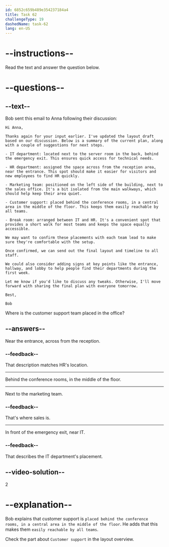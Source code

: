 ```yaml
---
id: 6852c659b489e354237184a4
title: Task 62
challengeType: 19
dashedName: task-62
lang: en-US
---
```


<!-- READING -->

# --instructions--

Read the text and answer the question below.

# --questions--

## --text--

Bob sent this email to Anna following their discussion:

`Hi Anna,`

`Thanks again for your input earlier. I've updated the layout draft based on our discussion. Below is a summary of the current plan, along with a couple of suggestions for next steps.`

`- IT department: located next to the server room in the back, behind the emergency exit. This ensures quick access for technical needs.`

`- HR department: assigned the space across from the reception area, near the entrance. This spot should make it easier for visitors and new employees to find HR quickly.`

`- Marketing team: positioned on the left side of the building, next to the sales office. It's a bit isolated from the main walkways, which should help keep their area quiet.`

`- Customer support: placed behind the conference rooms, in a central area in the middle of the floor. This keeps them easily reachable by all teams.`

`- Break room: arranged between IT and HR. It's a convenient spot that provides a short walk for most teams and keeps the space equally accessible.`

`We may want to confirm these placements with each team lead to make sure they're comfortable with the setup.`

`Once confirmed, we can send out the final layout and timeline to all staff.`

`We could also consider adding signs at key points like the entrance, hallway, and lobby to help people find their departments during the first week.`

`Let me know if you'd like to discuss any tweaks. Otherwise, I'll move forward with sharing the final plan with everyone tomorrow.`

`Best,`

`Bob`

Where is the customer support team placed in the office?

## --answers--

Near the entrance, across from the reception.

### --feedback--

That description matches HR's location.

---

Behind the conference rooms, in the middle of the floor.

---

Next to the marketing team.

### --feedback--

That's where sales is.

---

In front of the emergency exit, near IT.

### --feedback--

That describes the IT department's placement.

## --video-solution--

2

# --explanation--

Bob explains that customer support is `placed behind the conference rooms, in a central area in the middle of the floor`. He adds that this makes them `easily reachable by all teams`.

Check the part about `Customer support` in the layout overview.
